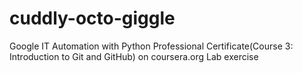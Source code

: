 # cuddly-octo-giggle
Google IT Automation with Python Professional Certificate(Course 3: Introduction to Git and GitHub) on coursera.org
Lab exercise

